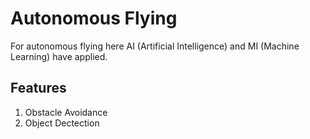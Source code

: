 # Autonomous Flying 

For autonomous flying here AI (Artificial Intelligence) and MI (Machine Learning) have applied.

## Features

1. Obstacle Avoidance
2. Object Dectection